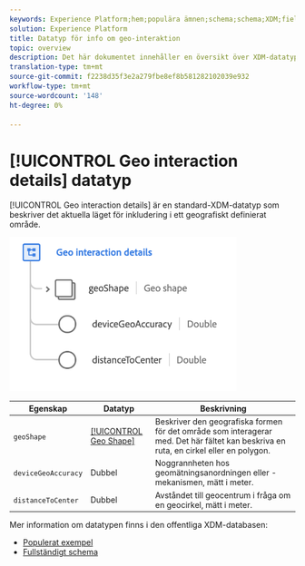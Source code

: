 ```yaml
---
keywords: Experience Platform;hem;populära ämnen;schema;schema;XDM;fields;schemas;Schemas;beacon;interaktionsinformation;datatyp;datatyp;datatyp;data type;
solution: Experience Platform
title: Datatyp för info om geo-interaktion
topic: overview
description: Det här dokumentet innehåller en översikt över XDM-datatypen Geo Interaction Details.
translation-type: tm+mt
source-git-commit: f2238d35f3e2a279fbe8ef8b581282102039e932
workflow-type: tm+mt
source-wordcount: '148'
ht-degree: 0%

---
```



# [!UICONTROL Geo interaction details] datatyp

[!UICONTROL Geo interaction details] är en standard-XDM-datatyp som beskriver det aktuella läget för inkludering i ett geografiskt definierat område.

<img src="../images/data-types/geo-interaction-details.png" width="400" /><br />

| Egenskap | Datatyp | Beskrivning |
| --- | --- | --- |
| `geoShape` | [[!UICONTROL Geo Shape]](./geo-shape.md) | Beskriver den geografiska formen för det område som interagerar med. Det här fältet kan beskriva en ruta, en cirkel eller en polygon. |
| `deviceGeoAccuracy` | Dubbel | Noggrannheten hos geomätningsanordningen eller -mekanismen, mätt i meter. |
| `distanceToCenter` | Dubbel | Avståndet till geocentrum i fråga om en geocirkel, mätt i meter. |

Mer information om datatypen finns i den offentliga XDM-databasen:

* [Populerat exempel](https://github.com/adobe/xdm/blob/master/components/datatypes/geo-interaction-details.example.1.json)
* [Fullständigt schema](https://github.com/adobe/xdm/blob/master/components/datatypes/geo-interaction-details.schema.json)
